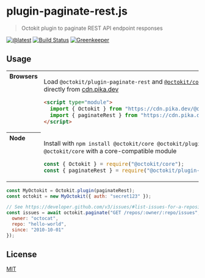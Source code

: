 # plugin-paginate-rest.js

> Octokit plugin to paginate REST API endpoint responses

[![@latest](https://img.shields.io/npm/v/@octokit/plugin-paginate-rest.svg)](https://www.npmjs.com/package/@octokit/plugin-paginate-rest)
[![Build Status](https://github.com/octokit/plugin-paginate-rest.js/workflows/Test/badge.svg)](https://github.com/octokit/plugin-paginate-rest.js/actions?workflow=Test)
[![Greenkeeper](https://badges.greenkeeper.io/octokit/plugin-paginate-rest.js.svg)](https://greenkeeper.io/)

## Usage

<table>
<tbody valign=top align=left>
<tr><th>
Browsers
</th><td width=100%>

Load `@octokit/plugin-paginate-rest` and [`@octokit/core`](https://github.com/octokit/core.js) (or core-compatible module) directly from [cdn.pika.dev](https://cdn.pika.dev)

```html
<script type="module">
  import { Octokit } from "https://cdn.pika.dev/@octokit/core";
  import { paginateRest } from "https://cdn.pika.dev/@octokit/plugin-paginate-rest";
</script>
```

</td></tr>
<tr><th>
Node
</th><td>

Install with `npm install @octokit/core @octokit/plugin-paginate-rest`. Optionally replace `@octokit/core` with a core-compatible module

```js
const { Octokit } = require("@octokit/core");
const { paginateRest } = require("@octokit/plugin-paginate-rest");
```

</td></tr>
</tbody>
</table>

```js
const MyOctokit = Octokit.plugin(paginateRest);
const octokit = new MyOctokit({ auth: "secret123" });

// See https://developer.github.com/v3/issues/#list-issues-for-a-repository
const issues = await octokit.paginate("GET /repos/:owner/:repo/issues", {
  owner: "octocat",
  repo: "hello-world",
  since: "2010-10-01"
});
```

## License

[MIT](LICENSE)
